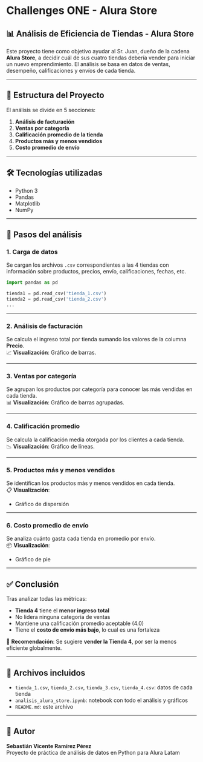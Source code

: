 # Challenges ONE - Alura Store

## 📊 Análisis de Eficiencia de Tiendas - Alura Store

Este proyecto tiene como objetivo ayudar al Sr. Juan, dueño de la cadena **Alura Store**, a decidir cuál de sus cuatro tiendas debería vender para iniciar un nuevo emprendimiento. El análisis se basa en datos de ventas, desempeño, calificaciones y envíos de cada tienda.

---

## 📁 Estructura del Proyecto

El análisis se divide en 5 secciones:

1. **Análisis de facturación**  
2. **Ventas por categoría**  
3. **Calificación promedio de la tienda**  
4. **Productos más y menos vendidos**  
5. **Costo promedio de envío**

---

## 🛠️ Tecnologías utilizadas

- Python 3
- Pandas
- Matplotlib
- NumPy

---

## 📌 Pasos del análisis

### 1. Carga de datos
Se cargan los archivos `.csv` correspondientes a las 4 tiendas con información sobre productos, precios, envío, calificaciones, fechas, etc.

```python
import pandas as pd

tienda1 = pd.read_csv('tienda_1.csv')
tienda2 = pd.read_csv('tienda_2.csv')
...
```

---

### 2. Análisis de facturación

Se calcula el ingreso total por tienda sumando los valores de la columna **Precio**.  
📈 **Visualización**: Gráfico de barras.

---

### 3. Ventas por categoría

Se agrupan los productos por categoría para conocer las más vendidas en cada tienda.  
📊 **Visualización**: Gráfico de barras agrupadas.

---

### 4. Calificación promedio

Se calcula la calificación media otorgada por los clientes a cada tienda.  
📉 **Visualización**: Gráfico de líneas.

---

### 5. Productos más y menos vendidos

Se identifican los productos más y menos vendidos en cada tienda.  
📋 **Visualización**:  
- Gráfico de dispersión

---

### 6. Costo promedio de envío

Se analiza cuánto gasta cada tienda en promedio por envío.  
📦 **Visualización**:
- Gráfico de pie

---

## ✅ Conclusión

Tras analizar todas las métricas:

- **Tienda 4** tiene el **menor ingreso total**
- No lidera ninguna categoría de ventas
- Mantiene una calificación promedio aceptable (4.0)
- Tiene el **costo de envío más bajo**, lo cual es una fortaleza

📌 **Recomendación**: Se sugiere **vender la Tienda 4**, por ser la menos eficiente globalmente.

---

## 📂 Archivos incluidos

- `tienda_1.csv`, `tienda_2.csv`, `tienda_3.csv`, `tienda_4.csv`: datos de cada tienda
- `analisis_alura_store.ipynb`: notebook con todo el análisis y gráficos
- `README.md`: este archivo

---

## 🧠 Autor

**Sebastián Vicente Ramírez Pérez**  
Proyecto de práctica de análisis de datos en Python para Alura Latam
